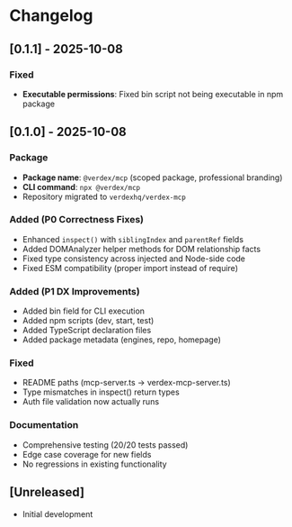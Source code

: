 # Changelog

## [0.1.1] - 2025-10-08

### Fixed
- **Executable permissions**: Fixed bin script not being executable in npm package

## [0.1.0] - 2025-10-08

### Package
- **Package name**: `@verdex/mcp` (scoped package, professional branding)
- **CLI command**: `npx @verdex/mcp`
- Repository migrated to `verdexhq/verdex-mcp`

### Added (P0 Correctness Fixes)
- Enhanced `inspect()` with `siblingIndex` and `parentRef` fields
- Added DOMAnalyzer helper methods for DOM relationship facts
- Fixed type consistency across injected and Node-side code
- Fixed ESM compatibility (proper import instead of require)

### Added (P1 DX Improvements)
- Added bin field for CLI execution
- Added npm scripts (dev, start, test)
- Added TypeScript declaration files
- Added package metadata (engines, repo, homepage)

### Fixed
- README paths (mcp-server.ts → verdex-mcp-server.ts)
- Type mismatches in inspect() return types
- Auth file validation now actually runs

### Documentation
- Comprehensive testing (20/20 tests passed)
- Edge case coverage for new fields
- No regressions in existing functionality

## [Unreleased]
- Initial development